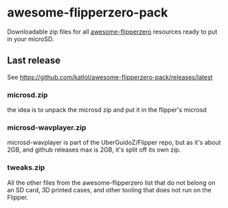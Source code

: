 # awesome-flipperzero-pack

Downloadable zip files for all [awesome-flipperzero](https://github.com/djsime1/awesome-flipperzero) resources ready to put in your microSD.

## Last release

See <https://github.com/katlol/awesome-flipperzero-pack/releases/latest>

### microsd.zip

the idea is to unpack the microsd zip and put it in the flipper's microsd

### microsd-wavplayer.zip

microsd-wavplayer is part of the UberGuidoZ/Flipper repo, but as it's about 2GB, and github releases max is 2GB, it's split off its own zip.

### tweaks.zip

All the other files from the awesome-flipperzero list that do not belong on an SD card, 3D printed cases, and other tooling that does not run on the Flipper.
